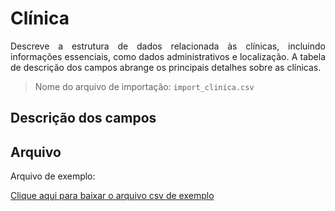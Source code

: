 # Clínica

<p align="justify"> 
Descreve a estrutura de dados relacionada às clínicas, incluindo informações essenciais, como dados administrativos e localização. A tabela de descrição dos campos abrange os principais detalhes sobre as clínicas.
</p>

> Nome do arquivo de importação: `import_clinica.csv` 

## Descrição dos campos

[](tables/campos.md ':include')


## Arquivo
<p align="justify">Arquivo de exemplo:</p>

[Clique aqui para baixar o arquivo csv de exemplo](documentacao/view_clinica/import_clinica.csv ':ignore')
